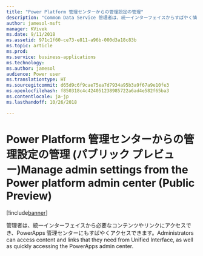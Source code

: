 ```yaml
---
title: "Power Platform 管理センターからの管理設定の管理"
description: "Common Data Service 管理者は、統一インターフェイスからすばやく情報にアクセスできます"
author: jamesol-msft
manager: KVivek
ms.date: 9/11/2018
ms.assetid: 971c1f60-ce73-e811-a96b-000d3a18c83b
ms.topic: article
ms.prod: 
ms.service: business-applications
ms.technology: 
ms.author: jamesol
audience: Power user
ms.translationtype: HT
ms.sourcegitcommit: d65d9c6f9cae75ea7d7934a95b3a9f67a9e10fe3
ms.openlocfilehash: f850318c4c424051238985722a6ad4e582f65ba3
ms.contentlocale: ja-jp
ms.lasthandoff: 10/26/2018

---
```

# <a name="manage-admin-settings-from-the-power-platform-admin-center-public-preview"></a><span data-ttu-id="9a857-103">Power Platform 管理センターからの管理設定の管理 (パブリック プレビュー)</span><span class="sxs-lookup"><span data-stu-id="9a857-103">Manage admin settings from the Power platform admin center (Public Preview)</span></span>


[!include[banner](../../includes/banner.md)]

<span data-ttu-id="9a857-104">管理者は、統一インターフェイスから必要なコンテンツやリンクにアクセスでき、PowerApps 管理センターにもすばやくアクセスできます。</span><span class="sxs-lookup"><span data-stu-id="9a857-104">Administrators can access content and links that they need from Unified Interface, as well as quickly accessing the PowerApps admin center.</span></span>

